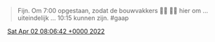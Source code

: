 > Fijn\. Om 7:00 opgestaan, zodat de bouwvakkers 👷‍♂️ 👷‍♂️ hier om … uiteindelijk … 10:15 kunnen zijn\. \#gaap

<img src="../../media/tweet.ico" width="12" /> [Sat Apr 02 08:06:42 +0000 2022](https://twitter.com/DromerDenker/status/1510166823219744770)